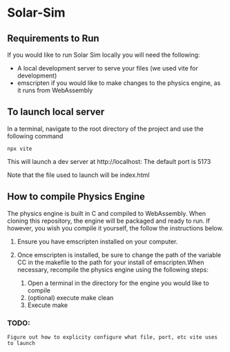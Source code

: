 # Solar-Sim

## Requirements to Run
If you would like to run Solar Sim locally you will need the following:
* A local development server to serve your files (we used vite for development)
* emscripten if you would like to make changes to the physics engine, as it runs from WebAssembly

## To launch local server
In a terminal, navigate to the root directory of the project and use the following command

    npx vite

This will launch a dev server at http://localhost:<port>
The default port is 5173

Note that the file used to launch will be index.html

## How to compile Physics Engine
The physics engine is built in C and compiled to WebAssembly. When cloning this repository, the engine will be packaged and ready to run. If however, you wish you compile it yourself, the follow the instructions below.

1. Ensure you have emscripten installed on your computer. 

2. Once emscripten is installed, be sure to change the path of the variable CC in the makefile to the path for your install of emscripten.When necessary, recompile the physics engine using the following steps:
    1. Open a terminal in the directory for the engine you would like to compile
    2. (optional) execute make clean
    3. Execute make

### TODO:
    Figure out how to explicity configure what file, port, etc vite uses to launch
